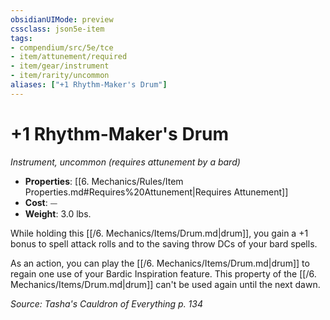 ```yaml
---
obsidianUIMode: preview
cssclass: json5e-item
tags:
- compendium/src/5e/tce
- item/attunement/required
- item/gear/instrument
- item/rarity/uncommon
aliases: ["+1 Rhythm-Maker's Drum"]
---
```

# +1 Rhythm-Maker's Drum
*Instrument, uncommon (requires attunement by a bard)*  

- **Properties**: [[6. Mechanics/Rules/Item Properties.md#Requires%20Attunement|Requires Attunement]]
- **Cost**: ⏤
- **Weight**: 3.0 lbs.

While holding this [[/6. Mechanics/Items/Drum.md|drum]], you gain a +1 bonus to spell attack rolls and to the saving throw DCs of your bard spells.

As an action, you can play the [[/6. Mechanics/Items/Drum.md|drum]] to regain one use of your Bardic Inspiration feature. This property of the [[/6. Mechanics/Items/Drum.md|drum]] can't be used again until the next dawn.

*Source: Tasha's Cauldron of Everything p. 134*
